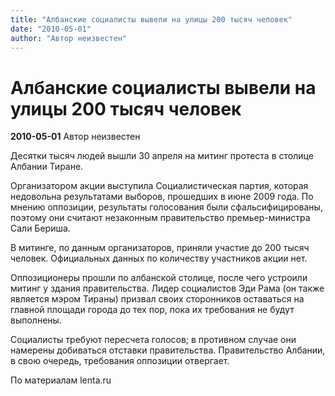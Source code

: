 ```yaml
---
title: "Албанские социалисты вывели на улицы 200 тысяч человек"
date: "2010-05-01"
author: "Автор неизвестен"
---
```


# Албанские социалисты вывели на улицы 200 тысяч человек

**2010-05-01** Автор неизвестен

Десятки тысяч людей вышли 30 апреля на митинг протеста в столице Албании Тиране.

Организатором акции выступила Социалистическая партия, которая недовольна результатами выборов, прошедших в июне 2009 года. По мнению оппозиции, результаты голосования были сфальсифицированы, поэтому они считают незаконным правительство премьер-министра Сали Бериша.

В митинге, по данным организаторов, приняли участие до 200 тысяч человек. Официальных данных по количеству участников акции нет.

Оппозиционеры прошли по албанской столице, после чего устроили митинг у здания правительства. Лидер социалистов Эди Рама (он также является мэром Тираны) призвал своих сторонников оставаться на главной площади города до тех пор, пока их требования не будут выполнены.

Социалисты требуют пересчета голосов; в противном случае они намерены добиваться отставки правительства. Правительство Албании, в свою очередь, требования оппозиции отвергает.

По материалам lenta.ru